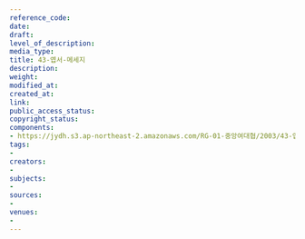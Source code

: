 ```yaml
---
reference_code: 
date: 
draft: 
level_of_description: 
media_type: 
title: 43-엽서-메세지
description: 
weight: 
modified_at: 
created_at: 
link: 
public_access_status: 
copyright_status: 
components:
- https://jydh.s3.ap-northeast-2.amazonaws.com/RG-01-중앙여대협/2003/43-엽서-메세지.pdf
tags:
- 
creators:
- 
subjects:
- 
sources:
- 
venues:
- 
---
```

